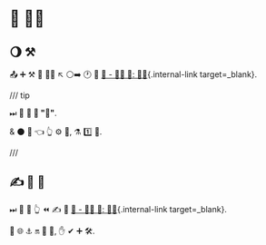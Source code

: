 # 🏧 💂‍♂

## 🌖 ⚒

📤 ➕ ⚒ 🍵 💂‍♂ ↖️ ⚪️➡️ 🕐 📔 [🔰 - 👩‍💻 🦮: 💂‍♂](../../tutorial/security/index.md){.internal-link target=_blank}.

/// tip

⏭ 📄 **🚫 🎯 "🏧"**.

 &amp; ⚫️ 💪 👈 👆 ⚙️ 💼, ⚗ 1️⃣ 👫.

///

## ✍ 🔰 🥇

⏭ 📄 🤔 👆 ⏪ ✍ 👑 [🔰 - 👩‍💻 🦮: 💂‍♂](../../tutorial/security/index.md){.internal-link target=_blank}.

👫 🌐 ⚓️ 🔛 🎏 🔧, ✋️ ✔ ➕ 🛠️.
